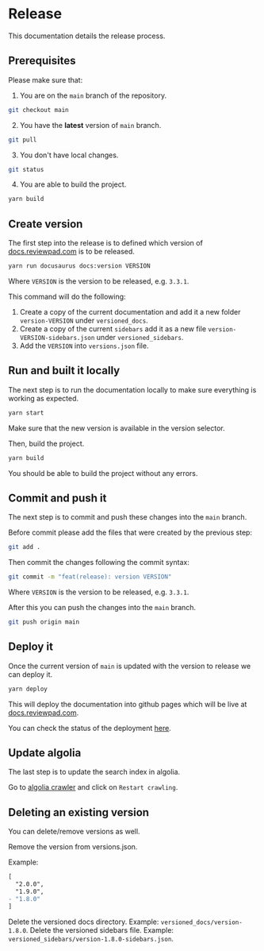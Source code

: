 # Release

This documentation details the release process.

## Prerequisites

Please make sure that:

1. You are on the `main` branch of the repository.

```bash
git checkout main
```

2. You have the **latest** version of `main` branch.

```bash
git pull
```

3. You don't have local changes.

```bash
git status
```

4. You are able to build the project.

```bash
yarn build
```

## Create version

The first step into the release is to defined which version of [docs.reviewpad.com](https://docs.reviewpad.com) is to be released.

```bash
yarn run docusaurus docs:version VERSION
```

Where `VERSION` is the version to be released, e.g. `3.3.1`.

This command will do the following:

1. Create a copy of the current documentation and add it a new folder `version-VERSION` under `versioned_docs`.
2. Create a copy of the current `sidebars` add it as a new file `version-VERSION-sidebars.json` under `versioned_sidebars`.
3. Add the `VERSION` into `versions.json` file.

## Run and built it locally

The next step is to run the documentation locally to make sure everything is working as expected.

```bash
yarn start
```

Make sure that the new version is available in the version selector.

Then, build the project.

```bash
yarn build
```

You should be able to build the project without any errors.

## Commit and push it

The next step is to commit and push these changes into the `main` branch.

Before commit please add the files that were created by the previous step:

```bash
git add .
```

Then commit the changes following the commit syntax:

```bash
git commit -m "feat(release): version VERSION"
```

Where `VERSION` is the version to be released, e.g. `3.3.1`.

After this you can push the changes into the `main` branch.

```bash
git push origin main
```

## Deploy it

Once the current version of `main` is updated with the version to release we can deploy it.

```bash
yarn deploy
```

This will deploy the documentation into github pages which will be live at [docs.reviewpad.com](https://docs.reviewpad.com).

You can check the status of the deployment [here](https://github.com/reviewpad/docs/deployments).

## Update algolia

The last step is to update the search index in algolia.

Go to [algolia crawler](https://crawler.algolia.com/admin/crawlers/efcdfdf9-be65-45b0-8fc1-c76dcac68fe2/overview) and click on `Restart crawling`.

## Deleting an existing version

You can delete/remove versions as well.

Remove the version from versions.json.

Example:

```diff
[
  "2.0.0",
  "1.9.0",
- "1.8.0"
]
```

Delete the versioned docs directory. Example: `versioned_docs/version-1.8.0`.
Delete the versioned sidebars file. Example: `versioned_sidebars/version-1.8.0-sidebars.json`.
